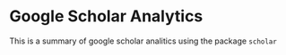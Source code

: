 # Google Scholar Analytics

This is a summary of google scholar analitics using the package `scholar` 
